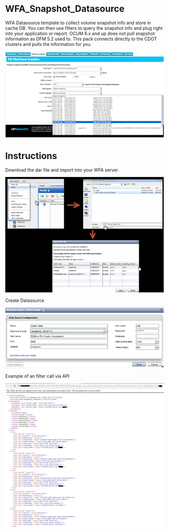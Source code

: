 # WFA_Snapshot_Datasource
WFA Datasource template to collect volume snapshot info and store in cache DB.  You can then use filters to query the snapshot info  and plug right into your application or report.  OCUM 6.x and up does not pull snapshot information as DFM 5.2 used to.  This pack connects directly to the CDOT clusters and pulls the information for you.


![alt text](https://github.com/storagedevops/WFA_Snapshot_Datasource/blob/master/images/clones.png "Example of application usage")

# Instructions

Download the dar file and import into your WFA server.

![alt text](https://github.com/storagedevops/WFA_Snapshot_Datasource/blob/master/images/import.png "Example of Importing the pack")

Create Datasource

![alt text](https://github.com/storagedevops/WFA_Snapshot_Datasource/blob/master/images/createDS.png)

Example of an filter call via API

![alt text](https://github.com/storagedevops/WFA_Snapshot_Datasource/blob/master/images/filtercall.png)


